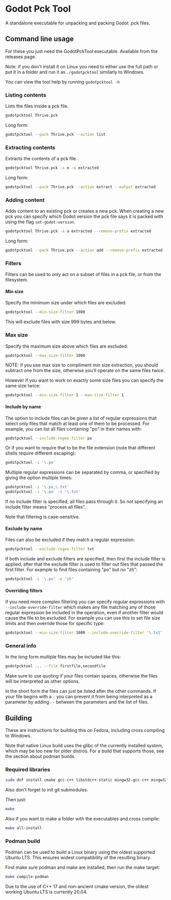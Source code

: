 Godot Pck Tool
==============

A standalone executable for unpacking and packing Godot .pck files.

Command line usage
------------------

For these you just need the GodotPckTool executable. Available from the releases page.

Note: if you don't install it on Linux you need to either use the full
path or put it in a folder and run it as `./godotpcktool` similarly to
Windows.

You can view the tool help by running `godotpcktool -h`

### Listing contents

Lists the files inside a pck file.

```sh
godotpcktool Thrive.pck
```

Long form:

```sh
godotpcktool --pack Thrive.pck --action list
```

### Extracting contents

Extracts the contents of a pck file.

```sh
godotpcktool Thrive.pck -a e -o extracted
```

Long form:

```sh
godotpcktool --pack Thrive.pck --action extract --output extracted
```

### Adding content

Adds content to an existing pck or creates a new pck. When creating a
new pck you can specify which Godot version the pck file says it is
packed with using the flag `set-godot-version`.

```sh
godotpcktool Thrive.pck -a a extracted --remove-prefix extracted
```

Long form:

```sh
godotpcktool --pack Thrive.pck --action add --remove-prefix extracted --file extracted
```

### Filters

Filters can be used to only act on a subset of files in a pck file, or
from the filesystem.

#### Min size

Specify the minimum size under which files are excluded:

```sh
godotpcktool --min-size-filter 1000
```

This will exclude files with size 999 bytes and below.

### Max size

Specify the maximum size above which files are excluded:

```sh
godotpcktool --max-size-filter 1000
```

NOTE: if you use max size to compliment min size extraction, you
should subtract one from the size, otherwise you'll operate on the
same files twice.

However if you want to work on exactly some size files you can specify the same size twice:
```sh
godotpcktool --min-size-filter 1 --max-size-filter 1
```

#### Include by name

The option to include files can be given a list of regular expressions that select only files
that match at least one of them to be processed. For example, you can list all files containing
"po" in their names with:
```sh
godotpcktool --include-regex-filter po
```

Or if you want to require that to be the file extension (note that different shells require
different escaping):
```sh
godotpcktool -i '\.po'
```

Multiple regular expressions can be separated by comma, or specified by giving the option
multiple times:
```sh
godotpcktool -i '\.po,\.txt'
godotpcktool -i '\.po' -i '\.txt'
```

If no include filter is specified, all files pass through it. So not specifying an include
filter means "process all files".

Note that filtering is case-sensitive.

#### Exclude by name

Files can also be excluded if they match a regular expression:
```sh
godotpcktool --exclude-regex-filter txt
```

If both include and exclude filters are specified, then first the include filter is applied,
after that the exclude filter is used to filter out files that passed the first filter.
For example to find files containing "po" but no "zh":
```sh
godotpcktool -i '\.po' -e 'zh'
```

#### Overriding filters

If you need more complex filtering you can specify regular expressions with
`--include-override-filter` which makes any file matching any of those
regular expression be included in the operation, even if another filter
would cause the file to be excluded. For example you can use this to set
file size limits and then override those for specific type:
```sh
godotpcktool --min-size-filter 1000 --include-override-filter '\.txt'
```

### General info

In the long form multiple files may be included like this:
```sh
godotpcktool ... --file firstfile,secondfile
```

Make sure to use quoting if your files contain spaces, otherwise the
files will be interpreted as other options.

In the short form the files can just be listed after the other
commands. If your file begins with a `-` you can prevent it from being
interpreted as a parameter by adding `--` between the parameters and
the list of files.


Building
--------

These are instructions for building this on Fedora, including cross
compiling to Windows.

Note that native Linux build uses the glibc of the currently installed
system, which may be too new for older distros. For a build that
supports those, see the section about podman builds.

### Required libraries

```sh
sudo dnf install cmake gcc-c++ libstdc++-static mingw32-gcc-c++ mingw32-winpthreads-static
```

Also don't forget to init git submodules.

Then just:
```sh
make
```

Also if you want to make a folder with the executables and cross compile:

```sh
make all-install
```

### Podman build

Podman can be used to build a Linux binary using the oldest supported
Ubuntu LTS. This ensures widest compatibility of the resulting binary.

First make sure podman and make are installed, then run the make
target:
```sh
make compile-podman
```

Due to the use of C++ 17 and non-ancient cmake version, the oldest
working Ubuntu LTS is currently 20.04.
